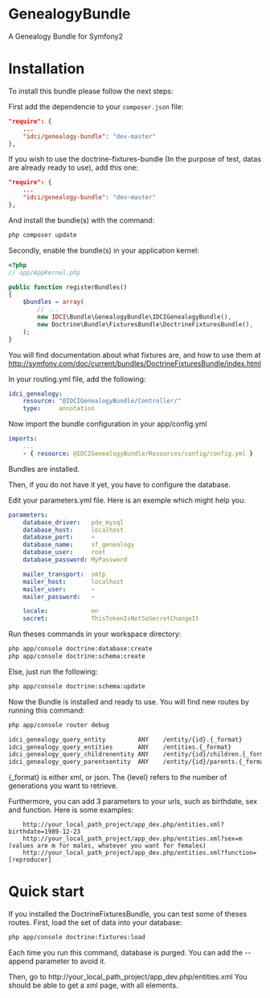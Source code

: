 GenealogyBundle
===============

A Genealogy Bundle for Symfony2

Installation
============

To install this bundle please follow the next steps:

First add the dependencie to your `composer.json` file:

```json
"require": {
    ...
    "idci/genealogy-bundle": "dev-master"
},
```

If you wish to use the doctrine-fixtures-bundle (In the purpose of test, datas are already ready to use), add this one:

```json
"require": {
    ...
    "idci/genealogy-bundle": "dev-master"
},
```

And install the bundle(s) with the command:

```sh
php composer update
```

Secondly, enable the bundle(s) in your application kernel:

```php
<?php
// app/AppKernel.php

public function registerBundles()
{
    $bundles = array(
        // ...
        new IDCI\Bundle\GenealogyBundle\IDCIGenealogyBundle(),
        new Doctrine\Bundle\FixturesBundle\DoctrineFixturesBundle(),
    );
}
```

You will find documentation about what fixtures are, and how to use them at http://symfony.com/doc/current/bundles/DoctrineFixturesBundle/index.html

In your routing.yml file, add the following:

```yml
idci_genealogy:
    resource: "@IDCIGenealogyBundle/Controller/"
    type:     annotation
```

Now import the bundle configuration in your app/config.yml

```yml
imports:
    ...
    - { resource: @IDCIGenealogyBundle/Resources/config/config.yml }
```

Bundles are installed.


Then, if you do not have it yet, you have to configure the database.

Edit your parameters.yml file. Here is an exemple which might help you:

```yml
parameters:
    database_driver:   pdo_mysql
    database_host:     localhost
    database_port:     ~
    database_name:     sf_genealogy
    database_user:     root
    database_password: MyPassword

    mailer_transport:  smtp
    mailer_host:       localhost
    mailer_user:       ~
    mailer_password:   ~

    locale:            en
    secret:            ThisTokenIsNotSoSecretChangeIt
```

Run theses commands in your workspace directory:

```sh
php app/console doctrine:database:create
php app/console doctrine:schema:create
```

Else, just run the following:

```sh
php app/console doctrine:schema:update
```

Now the Bundle is installed and ready to use. You will find new routes by running this command:

```sh
php app/console router debug

idci_genealogy_query_entity         ANY    /entity/{id}.{_format}
idci_genealogy_query_entities       ANY    /entities.{_format}
idci_genealogy_query_childrenentity ANY    /entity/{id}/children.{_format}/{level}
idci_genealogy_query_parentsentity  ANY    /entity/{id}/parents.{_format}/{level}
```    

{_format} is either xml, or json. The {level} refers to the number of generations you want to retrieve.
    
Furthermore, you can add 3 parameters to your urls, such as birthdate, sex and function. Here is some examples:
    
        http://your_local_path_project/app_dev.php/entities.xml?birthdate=1989-12-23
        http://your_local_path_project/app_dev.php/entities.xml?sex=m  (values are m for males, whatever you want for females)
        http://your_local_path_project/app_dev.php/entities.xml?function=[reproducer]

Quick start
===========

If you installed the DoctrineFixturesBundle, you can test some of theses routes.
First, load the set of data into your database:

```sh
php app/console doctrine:fixtures:load
```

Each time you run this command, database is purged. You can add the --append parameter to avoid it.

Then, go to http://your_local_path_project/app_dev.php/entities.xml
You should be able to get a xml page, with all elements.
